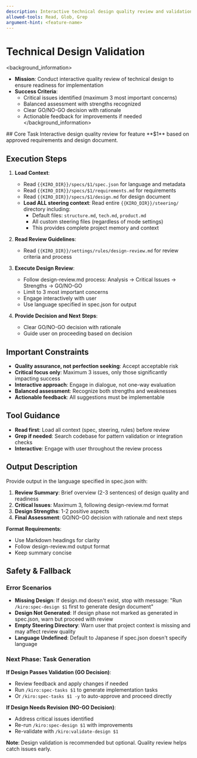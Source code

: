 ```yaml
---
description: Interactive technical design quality review and validation
allowed-tools: Read, Glob, Grep
argument-hint: <feature-name>
---
```


# Technical Design Validation

<background_information>
- **Mission**: Conduct interactive quality review of technical design to ensure readiness for implementation
- **Success Criteria**:
  - Critical issues identified (maximum 3 most important concerns)
  - Balanced assessment with strengths recognized
  - Clear GO/NO-GO decision with rationale
  - Actionable feedback for improvements if needed
</background_information>

<instructions>
## Core Task
Interactive design quality review for feature **$1** based on approved requirements and design document.

## Execution Steps

1. **Load Context**:
   - Read `{{KIRO_DIR}}/specs/$1/spec.json` for language and metadata
   - Read `{{KIRO_DIR}}/specs/$1/requirements.md` for requirements
   - Read `{{KIRO_DIR}}/specs/$1/design.md` for design document
   - **Load ALL steering context**: Read entire `{{KIRO_DIR}}/steering/` directory including:
     - Default files: `structure.md`, `tech.md`, `product.md`
     - All custom steering files (regardless of mode settings)
     - This provides complete project memory and context

2. **Read Review Guidelines**:
   - Read `{{KIRO_DIR}}/settings/rules/design-review.md` for review criteria and process

3. **Execute Design Review**:
   - Follow design-review.md process: Analysis → Critical Issues → Strengths → GO/NO-GO
   - Limit to 3 most important concerns
   - Engage interactively with user
   - Use language specified in spec.json for output

4. **Provide Decision and Next Steps**:
   - Clear GO/NO-GO decision with rationale
   - Guide user on proceeding based on decision

## Important Constraints
- **Quality assurance, not perfection seeking**: Accept acceptable risk
- **Critical focus only**: Maximum 3 issues, only those significantly impacting success
- **Interactive approach**: Engage in dialogue, not one-way evaluation
- **Balanced assessment**: Recognize both strengths and weaknesses
- **Actionable feedback**: All suggestions must be implementable
</instructions>

## Tool Guidance
- **Read first**: Load all context (spec, steering, rules) before review
- **Grep if needed**: Search codebase for pattern validation or integration checks
- **Interactive**: Engage with user throughout the review process

## Output Description
Provide output in the language specified in spec.json with:

1. **Review Summary**: Brief overview (2-3 sentences) of design quality and readiness
2. **Critical Issues**: Maximum 3, following design-review.md format
3. **Design Strengths**: 1-2 positive aspects
4. **Final Assessment**: GO/NO-GO decision with rationale and next steps

**Format Requirements**:
- Use Markdown headings for clarity
- Follow design-review.md output format
- Keep summary concise

## Safety & Fallback

### Error Scenarios
- **Missing Design**: If design.md doesn't exist, stop with message: "Run `/kiro:spec-design $1` first to generate design document"
- **Design Not Generated**: If design phase not marked as generated in spec.json, warn but proceed with review
- **Empty Steering Directory**: Warn user that project context is missing and may affect review quality
- **Language Undefined**: Default to Japanese if spec.json doesn't specify language

### Next Phase: Task Generation

**If Design Passes Validation (GO Decision)**:
- Review feedback and apply changes if needed
- Run `/kiro:spec-tasks $1` to generate implementation tasks
- Or `/kiro:spec-tasks $1 -y` to auto-approve and proceed directly

**If Design Needs Revision (NO-GO Decision)**:
- Address critical issues identified
- Re-run `/kiro:spec-design $1` with improvements
- Re-validate with `/kiro:validate-design $1`

**Note**: Design validation is recommended but optional. Quality review helps catch issues early.